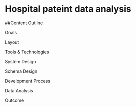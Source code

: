 # Hospital pateint data analysis

##Content 
Outline

Goals

Layout

Tools & Technologies

System Design

Schema Design

Development Process

Data Analysis

Outcome



